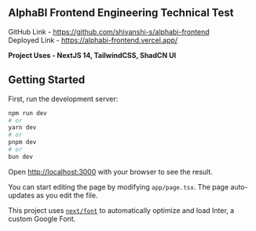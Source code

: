 ## AlphaBI Frontend Engineering Technical Test
GitHub Link - https://github.com/shivanshi-s/alphabi-frontend
<br>
Deployed Link - https://alphabi-frontend.vercel.app/
<br>

<b>Project Uses - NextJS 14, TailwindCSS, ShadCN UI </b>

## Getting Started

First, run the development server:

```bash
npm run dev
# or
yarn dev
# or
pnpm dev
# or
bun dev
```

Open [http://localhost:3000](http://localhost:3000) with your browser to see the result.

You can start editing the page by modifying `app/page.tsx`. The page auto-updates as you edit the file.

This project uses [`next/font`](https://nextjs.org/docs/basic-features/font-optimization) to automatically optimize and load Inter, a custom Google Font.

